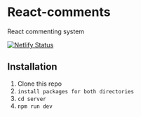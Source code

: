 # React-comments
React commenting system

[![Netlify Status](https://api.netlify.com/api/v1/badges/d7f65515-38ea-4a18-98a0-87c217cd14b8/deploy-status)](https://app.netlify.com/sites/react-comments/deploys)

## Installation

1. Clone this repo
2. `install packages for both directories`
3. `cd server`
4. `npm run dev`
